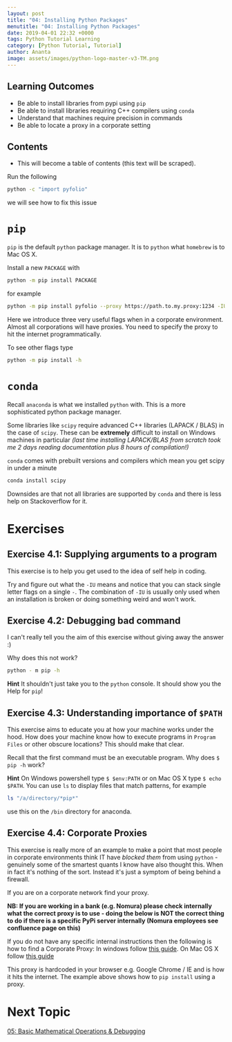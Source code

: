 ```yaml
---
layout: post
title: "04: Installing Python Packages"
menutitle: "04: Installing Python Packages"
date: 2019-04-01 22:32 +0000
tags: Python Tutorial Learning
category: [Python Tutorial, Tutorial]
author: Ananta
image: assets/images/python-logo-master-v3-TM.png
---
```


## Learning Outcomes

- Be able to install libraries from pypi using `pip`
- Be able to install libraries requiring C++ compilers using `conda`
- Understand that machines require precision in commands
- Be able to locate a proxy in a corporate setting

## Contents

- This will become a table of contents (this text will be scraped).

Run the following

```sh
python -c "import pyfolio"
```

we will see how to fix this issue

# `pip`

`pip` is the default `python` package manager. It is to `python` what `homebrew` is to Mac OS X.

Install a new `PACKAGE` with

```sh
python -m pip install PACKAGE
```

for example

```sh
python -m pip install pyfolio --proxy https://path.to.my.proxy:1234 -IU
```

Here we introduce three very useful flags when in a corporate environment. Almost all corporations will have proxies. You need to specify the proxy to hit the internet programmatically.

To see other flags type

```sh
python -m pip install -h
```

# `conda`

Recall `anaconda` is what we installed `python` with. This is a more sophisticated python package manager.

Some libraries like `scipy` require advanced C++ libraries (LAPACK / BLAS) in the case of `scipy`. These can be **extremely** difficult to install on Windows machines in particular *(last time installing LAPACK/BLAS from scratch took me 2 days reading documentation plus 8 hours of compilation!)*

`conda` comes with prebuilt versions and compilers which mean you get scipy in under a minute

```sh
conda install scipy
```

Downsides are that not all libraries are supported by `conda` and there is less help on Stackoverflow for it.

# Exercises

## Exercise 4.1: Supplying arguments to a program

This exercise is to help you get used to the idea of self help in coding.

Try and figure out what the `-IU` means and notice that you can stack single letter flags on a single `-`. The combination of `-IU` is usually only used when an installation is broken or doing something weird and won't work.

## Exercise 4.2: Debugging bad command

I can't really tell you the aim of this exercise without giving away the answer :)

Why does this not work?

```sh
python - m pip -h
```

**Hint** It shouldn't just take you to the `python` console. It should show you the Help for `pip`!

## Exercise 4.3: Understanding importance of `$PATH`

This exercise aims to educate you at how your machine works under the hood. How does your machine know how to execute programs in `Program Files` or other obscure locations? This should make that clear.

Recall that the first command must be an executable program. Why does `$ pip -h` work?

**Hint** On Windows powershell type `$ $env:PATH` or on Mac OS X type `$ echo $PATH`.
You can use `ls` to display files that match patterns, for example

```sh
ls "/a/directory/*pip*"
```

use this on the `/bin` directory for anaconda.

## Exercise 4.4: Corporate Proxies

This exercise is really more of an example to make a point that most people in corporate environments think IT have *blocked them* from using `python` - genuinely some of the smartest quants I know have also thought this. When in fact it's nothing of the sort. Instead it's just a symptom of being behind a firewall.

If you are on a corporate network find your proxy.

**NB: If you are working in a bank (e.g. Nomura) please check internally what the correct proxy is to use - doing the below is NOT the correct thing to do if there is a specific PyPi server internally (Nomura employees see confluence page on this)**

If you do not have any specific internal instructions then the following is how to find a Corporate Proxy: In windows follow [this guide](https://superuser.com/a/346376). On Mac OS X follow [this guide](https://askubuntu.com/a/924676)

This proxy is hardcoded in your browser e.g. Google Chrome / IE and is how it hits the internet. The example above shows how to `pip install` using a proxy.

# Next Topic

[05: Basic Mathematical Operations & Debugging](https://flipdazed.github.io/blog/python%20tutorial/05-Basic-Mathematical-Operations-and-Debugging)
